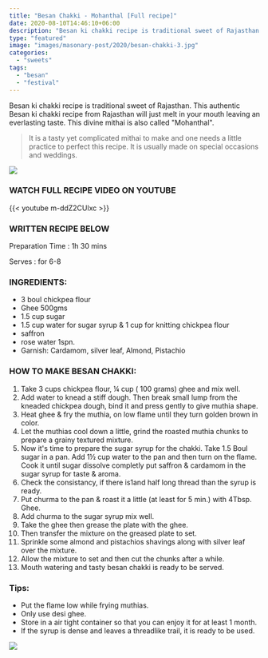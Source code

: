 ```yaml
---
title: "Besan Chakki - Mohanthal [Full recipe]"
date: 2020-08-10T14:46:10+06:00
description: "Besan ki chakki recipe is traditional sweet of Rajasthan. This divine mithai is also called Mohanthal."
type: "featured"
image: "images/masonary-post/2020/besan-chakki-3.jpg"
categories: 
  - "sweets"
tags:
  - "besan"
  - "festival"
---
```


Besan ki chakki recipe is traditional sweet of Rajasthan. This authentic Besan ki chakki recipe from Rajasthan will just melt in your mouth leaving an everlasting taste. This divine mithai is also called "Mohanthal". 

> It is a tasty yet complicated mithai to make and one needs a little practice to perfect this recipe. It is usually made on special occasions and weddings.

![](../images/masonary-post/2020/besan-chakki-2.jpg)

### WATCH FULL RECIPE VIDEO ON YOUTUBE   

{{< youtube m-ddZ2CUlxc >}}


### WRITTEN RECIPE BELOW 

Preparation Time : 1h 30 mins

Serves : for 6-8

### INGREDIENTS:

- 3 boul chickpea flour
- Ghee 500gms 
- 1.5 cup sugar 
- 1.5 cup  water for sugar syrup & 1 cup for knitting chickpea flour
- saffron 
- rose water 1spn.
- Garnish: Cardamom, silver leaf, Almond, Pistachio

### HOW TO MAKE BESAN CHAKKI:

1. Take 3 cups chickpea flour, ¼ cup ( 100 grams) ghee and mix well. 
2. Add water to knead a stiff dough. Then break small lump from the kneaded chickpea dough, bind it and press gently to give muthia shape. 
3. Heat ghee & fry the muthia, on low flame until they turn golden brown in color.
4. Let the muthias cool down a little, grind the roasted muthia chunks to prepare a grainy textured mixture.
5. Now it's time to prepare the sugar syrup for the chakki. Take 1.5 Boul sugar in a pan. Add 1½ cup water to the pan and then turn on the flame. Cook it until sugar dissolve completly put saffron & cardamom in the sugar syrup for taste & aroma.
6. Check the consistancy, if there is1and half long thread than the syrup is ready.
7. Put churma to the pan & roast it a little (at least for 5 min.) with 4Tbsp. Ghee.
8. Add churma to the sugar syrup mix well.
8. Take the ghee then grease the plate with the ghee.
9. Then transfer the mixture on the greased plate to set.
10. Sprinkle some almond and pistachios shavings along with silver leaf over the mixture.
11. Allow the mixture to set and then cut the chunks after a while.
12. Mouth watering and tasty besan chakki is ready to be served.

### Tips:

* Put the flame low while frying muthias.
* Only use desi ghee.
* Store in a air tight container so that you can enjoy it for at least 1 month. 
* If the syrup is dense and leaves a threadlike trail, it is ready to be used.

![](../images/masonary-post/2020/besan-chakki-1.jpg)